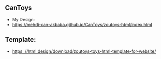 ## CanToys

* My Design:
* https://mehdi-can-akbaba.github.io/CanToys/zoutoys-html/index.html

## Template:  
* [https: //html.design/download/zoutoys-toys-html-template-for-website/](https://html.design/download/zoutoys-toys-html-template-for-website/)
